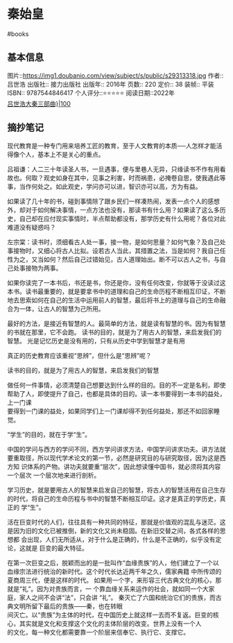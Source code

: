 # 秦始皇
#books 

## 基本信息

图片::https://img1.doubanio.com/view/subject/s/public/s29313318.jpg 
作者:: 吕世浩
出版社:: 接力出版社
出版年:: 2016年
页数:: 220
定价:: 38
装帧:: 平装
ISBN:: 9787544846417
个人评分::⭐⭐⭐⭐⭐
阅读日期::2022年\
[吕世浩大秦三部曲}|100](https://img1.doubanio.com/view/subject/s/public/s29313318.jpg )

## 摘抄笔记

现代教育是一种专门用来培养工匠的教育，至于人文教育的本质──人怎样才能活得像个人，基本上不是关心的重点。

吕祖谦：人二三十年读圣人书，一旦遇事，便与里巷人无异，只缘读书不作有用看故也。何取？观史如身在其中，见事之利害，时而祸患，必掩卷自思，使我遇此等事，当作何处之。如此观史，学问亦可以进，智识亦可以高，方为有益。

如果读了几十年的书，碰到事情除了跟乡民们一样凑热闹，发表一点个人的感想外，却对于如何解决事情，一点方法也没有，那读书有什么用？如果读了这么多历史，自己却在应付现实事情时，半点帮助都没有，那学历史有什么用呢？各位对此难道没有疑惑吗？

左宗棠：读书时，须细看古人处一事，接一物，是如何思量？如何气象？及自己处事接物时，又细心将古人比拟。设若古人当此，其措置之法，当是如何？我自己任性为之，又当如何？然后自己过错始见，古人道理始出。断不可以古人之书，与自己处事接物为两事。

如果你读完了一本书后，书还是书，你还是你，没有任何改变，你就等于没读过这本书。读书最重要的，就是要拿书中的道理和自己的生命历程不断相互印证，不断地去思索如何在自己的生活中运用前人的智慧，最后将书上的道理与自己的生命融合为一体，让古人的智慧为己所用。

最好的方法，是接近有智慧的人。最简单的方法，就是读有智慧的书。因为有智慧的书就在那里，它不会跑。
读书的目的，就是为了用古人的智慧，来启发我们的智慧。
光是记忆历史是没有用的，只有从历史中学到智慧才是有用

真正的历史教育应该重视“思辨”，但什么是“思辨”呢？  

读书的目的，就是为了用古人的智慧，来启发我们的智慧

做任何一件事情，必须清楚自己想要达到什么样的目的。目的不一定是名利，即使 帮助了人，即使提升了自己，也都是具体的目的。读一本书要得到一本书的益处，上一门课  
要得到一门课的益处，如果同学们上一门课却得不到任何益处，那还不如回家睡觉。

“学生”的目的，就在于学“生”。


中国的学问与西方的学问不同，西方学问讲求方法，中国学问讲求功夫。讲方法就 要重取径，所以现代学术论文的第一节，必然是研究目的与研究取径，因为这是西方知 识体系的产物。讲功夫就要重“层次”，因此想读懂中国书，就必须将其内容一个层次 一个层次地来进行剖析。

学习历史，就是要用古人的智慧来启发自己的智慧，将古人的智慧活用在自己生存 的时代，将自己的生命历程与书中的智慧不断相互印证。这才是真正的学历史，真正的 学“生”。


活在巨变时代的人们，往往具有一种共同的特征，那就是价值观的混乱与迷茫。这  是因为旧的文化已被推倒，新的文化又尚未稳固。在新旧交替之间，各式各样的思想都  会出现，人们无所适从，对于什么是正确的，什么是不正确的，似乎没有定论，这就是  巨变的最大特征。


在第一次巨变之后，脱颖而出的是一批叫作“血缘贵族”的人，他们建立了一个以  血缘宗法进行统治的新时代。这个时代长达近两千年之久，儒家典籍 中所传颂的夏商周三代，便是这样的时代。
如果用一个字，来形容三代古典文化的核心，那就是“礼”。因为对贵族而言，一 个靠血缘关系来运作的社会，就如同一个大家庭，家人之间不会讲“法”，只会讲 “礼”。
秦灭亡了六国和统治它们的贵族，而古典文明所留下最后的贵族——秦，也在转眼  
间灭亡。以“贵族”为主体的时代，在中国历史上就这样一去而不复返。巨变的核心，其实就是文化和支撑这个文化的主体阶层的改变。世界上没有一个人  
的文化，每一种文化都需要靠一个阶层来信奉它、执行它、支撑它。